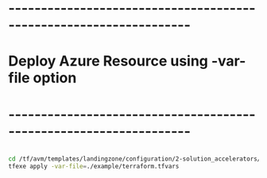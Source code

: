 # ------------------------------------------------------------------
# Deploy Azure Resource using -var-file option
# ------------------------------------------------------------------

```bash

cd /tf/avm/templates/landingzone/configuration/2-solution_accelerators/project/ai_services
tfexe apply -var-file=./example/terraform.tfvars

```